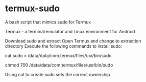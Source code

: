 # termux-sudo
A bash script that mimics sudo for Termux

Termux - a terminal emulator and Linux environment for Android

Download sudo and extract
Open Termux and change to extraction directory
Execute the following commands to install sudo:

cat sudo > /data/data/com.termux/files/usr/bin/sudo

chmod 700 /data/data/com.termux/files/usr/bin/sudo

Using cat to create sudo sets the correct ownership
